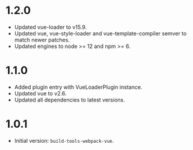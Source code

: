 # 1.2.0

- Updated vue-loader to v15.9.
- Updated vue, vue-style-loader and vue-template-compiler semver to match newer patches.
- Updated engines to node >= 12 and npm >= 6.

# 1.1.0

- Added plugin entry with VueLoaderPlugin instance.
- Updated vue to v2.6.
- Updated all dependencies to latest versions.

# 1.0.1

- Initial version: `build-tools-webpack-vue`.
